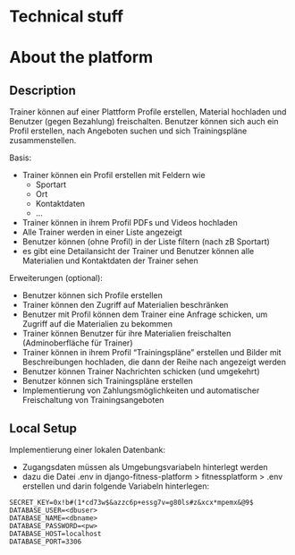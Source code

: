 # Technical stuff



# About the platform
## Description

Trainer können auf einer Plattform Profile erstellen, Material hochladen und Benutzer (gegen Bezahlung) freischalten. Benutzer können sich auch ein Profil erstellen, nach Angeboten suchen und sich Trainingspläne zusammenstellen.

Basis:
* Trainer können ein Profil erstellen mit Feldern wie
	* Sportart
	* Ort
	* Kontaktdaten
	* …
* Trainer können in ihrem Profil PDFs und Videos hochladen
* Alle Trainer werden in einer Liste angezeigt
* Benutzer können (ohne Profil) in der Liste filtern (nach zB Sportart)
* es gibt eine Detailansicht der Trainer und Benutzer können alle Materialien und Kontaktdaten der Trainer sehen

Erweiterungen (optional):
* Benutzer können sich Profile erstellen
* Trainer können den Zugriff auf Materialien beschränken
* Benutzer mit Profil können dem Trainer eine Anfrage schicken, um Zugriff auf die Materialien zu bekommen
* Trainer können Benutzer für ihre Materialien freischalten (Adminoberfläche für Trainer)
* Trainer können in ihrem Profil “Trainingspläne” erstellen und Bilder mit Beschreibungen hochladen, die dann der Reihe nach angezeigt werden
* Benutzer können Trainer Nachrichten schicken (und umgekehrt)
* Benutzer können sich Trainingspläne erstellen
* Implementierung von Zahlungsmöglichkeiten und automatischer Freischaltung von Trainingsangeboten

## Local Setup

Implementierung einer lokalen Datenbank:

* Zugangsdaten müssen als Umgebungsvariabeln hinterlegt werden 
* dazu die Datei .env in django-fitness-platform > fitnessplatform > .env erstellen und darin folgende Variabeln hinterlegen:
```
SECRET_KEY=0x!b#(1*cd73w$&azzc6p+essg7v=g80ls#z&xcx*mpemx&@9$ 
DATABASE_USER=<dbuser>
DATABASE_NAME=<dbname>
DATABASE_PASSWORD=<pw> 
DATABASE_HOST=localhost 
DATABASE_PORT=3306
```

